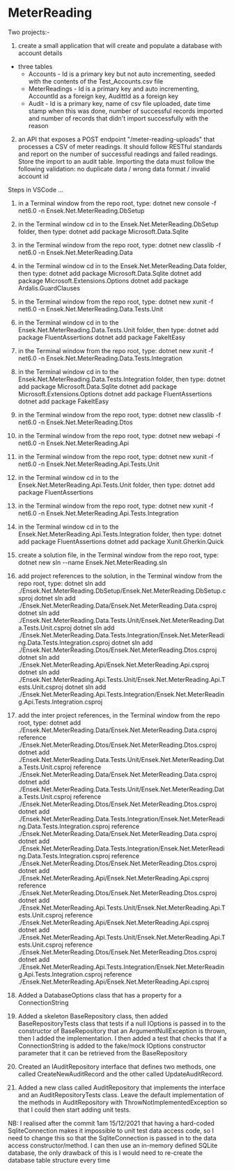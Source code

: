 # MeterReading

Two projects:-

1. create a small application that will create and populate a database with account details
 - three tables
   - Accounts - Id is a primary key but not auto incrementing, seeded with the contents of the Test_Accounts.csv file
   - MeterReadings - Id is a primary key and auto incrementing, AccountId as a foreign key, AudittId as a foreign key
   - Audit - Id is a primary key, name of csv file uploaded, date time stamp when this was done, number of successful records imported and number of records that didn't import successfully with the reason

2. an API that exposes a POST endpoint "/meter-reading-uploads" that processes a CSV of meter readings. It should follow RESTful standards and report on the number of successful readings and failed readings. Store the import to an audit table. Importing the data must follow the following validation: no duplicate data / wrong data format / invalid account id

Steps in VSCode ...
1. in a Terminal window from the repo root, type:
dotnet new console -f net6.0 -n Ensek.Net.MeterReading.DbSetup

2. in the Terminal window cd in to the Ensek.Net.MeterReading.DbSetup folder, then type:
dotnet add package Microsoft.Data.Sqlite

3. in the Terminal window from the repo root, type:
dotnet new classlib -f net6.0 -n Ensek.Net.MeterReading.Data

4. in the Terminal window cd in to the Ensek.Net.MeterReading.Data folder, then type:
dotnet add package Microsoft.Data.Sqlite
dotnet add package Microsoft.Extensions.Options
dotnet add package Ardalis.GuardClauses

5. in the Terminal window from the repo root, type:
dotnet new xunit -f net6.0 -n Ensek.Net.MeterReading.Data.Tests.Unit

6. in the Terminal window cd in to the Ensek.Net.MeterReading.Data.Tests.Unit folder, then type:
dotnet add package FluentAssertions
dotnet add package FakeItEasy

7. in the Terminal window from the repo root, type:
dotnet new xunit -f net6.0 -n Ensek.Net.MeterReading.Data.Tests.Integration

8. in the Terminal window cd in to the Ensek.Net.MeterReading.Data.Tests.Integration folder, then type:
dotnet add package Microsoft.Data.Sqlite
dotnet add package Microsoft.Extensions.Options
dotnet add package FluentAssertions
dotnet add package FakeItEasy

9. in the Terminal window from the repo root, type:
dotnet new classlib -f net6.0 -n Ensek.Net.MeterReading.Dtos

10. in the Terminal window from the repo root, type:
dotnet new webapi -f net6.0 -n Ensek.Net.MeterReading.Api

11. in the Terminal window from the repo root, type:
dotnet new xunit -f net6.0 -n Ensek.Net.MeterReading.Api.Tests.Unit

12. in the Terminal window cd in to the Ensek.Net.MeterReading.Api.Tests.Unit folder, then type:
dotnet add package FluentAssertions

13. in the Terminal window from the repo root, type:
dotnet new xunit -f net6.0 -n Ensek.Net.MeterReading.Api.Tests.Integration

14. in the Terminal window cd in to the Ensek.Net.MeterReading.Api.Tests.Integration folder, then type:
dotnet add package FluentAssertions
dotnet add package Xunit.Gherkin.Quick

15. create a solution file, in the Terminal window from the repo root, type:
dotnet new sln --name Ensek.Net.MeterReading.sln

16. add project references to the solution, in the Terminal window from the repo root, type:
dotnet sln add ./Ensek.Net.MeterReading.DbSetup/Ensek.Net.MeterReading.DbSetup.csproj
dotnet sln add ./Ensek.Net.MeterReading.Data/Ensek.Net.MeterReading.Data.csproj
dotnet sln add ./Ensek.Net.MeterReading.Data.Tests.Unit/Ensek.Net.MeterReading.Data.Tests.Unit.csproj
dotnet sln add ./Ensek.Net.MeterReading.Data.Tests.Integration/Ensek.Net.MeterReading.Data.Tests.Integration.csproj
dotnet sln add ./Ensek.Net.MeterReading.Dtos/Ensek.Net.MeterReading.Dtos.csproj
dotnet sln add ./Ensek.Net.MeterReading.Api/Ensek.Net.MeterReading.Api.csproj
dotnet sln add ./Ensek.Net.MeterReading.Api.Tests.Unit/Ensek.Net.MeterReading.Api.Tests.Unit.csproj
dotnet sln add ./Ensek.Net.MeterReading.Api.Tests.Integration/Ensek.Net.MeterReading.Api.Tests.Integration.csproj

17. add the inter project references, in the Terminal window from the repo root, type:
dotnet add ./Ensek.Net.MeterReading.Data/Ensek.Net.MeterReading.Data.csproj reference ./Ensek.Net.MeterReading.Dtos/Ensek.Net.MeterReading.Dtos.csproj
dotnet add ./Ensek.Net.MeterReading.Data.Tests.Unit/Ensek.Net.MeterReading.Data.Tests.Unit.csproj reference ./Ensek.Net.MeterReading.Data/Ensek.Net.MeterReading.Data.csproj
dotnet add ./Ensek.Net.MeterReading.Data.Tests.Unit/Ensek.Net.MeterReading.Data.Tests.Unit.csproj reference ./Ensek.Net.MeterReading.Dtos/Ensek.Net.MeterReading.Dtos.csproj
dotnet add ./Ensek.Net.MeterReading.Data.Tests.Integration/Ensek.Net.MeterReading.Data.Tests.Integration.csproj reference ./Ensek.Net.MeterReading.Data/Ensek.Net.MeterReading.Data.csproj
dotnet add ./Ensek.Net.MeterReading.Data.Tests.Integration/Ensek.Net.MeterReading.Data.Tests.Integration.csproj reference ./Ensek.Net.MeterReading.Dtos/Ensek.Net.MeterReading.Dtos.csproj
dotnet add ./Ensek.Net.MeterReading.Api/Ensek.Net.MeterReading.Api.csproj reference ./Ensek.Net.MeterReading.Dtos/Ensek.Net.MeterReading.Dtos.csproj
dotnet add ./Ensek.Net.MeterReading.Api.Tests.Unit/Ensek.Net.MeterReading.Api.Tests.Unit.csproj reference ./Ensek.Net.MeterReading.Api/Ensek.Net.MeterReading.Api.csproj
dotnet add ./Ensek.Net.MeterReading.Api.Tests.Unit/Ensek.Net.MeterReading.Api.Tests.Unit.csproj reference ./Ensek.Net.MeterReading.Dtos/Ensek.Net.MeterReading.Dtos.csproj
dotnet add ./Ensek.Net.MeterReading.Api.Tests.Integration/Ensek.Net.MeterReading.Api.Tests.Integration.csproj reference ./Ensek.Net.MeterReading.Api/Ensek.Net.MeterReading.Api.csproj


17. Added a DatabaseOptions class that has a property for a ConnectionString

18. Added a skeleton BaseRepository class, then added BaseRepositoryTests class that tests if a null IOptions is passed in to the constructor of BaseRepository that an ArgumentNullException is thrown, then I added the implementation. I then added a test that checks that if a ConnectionString is added to the fake/mock IOptions constructor parameter that it can be retrieved from the BaseRepository

19. Created an IAuditRepository interface that defines two methods, one called CreateNewAuditRecord and the other called UpdateAuditRecord.

20. Added a new class called AuditRepository that implements the interface and an AuditRepositoryTests class. Leave the default implementation of the methods in AuditRepository with ThrowNotImplementedException so that I could then start adding unit tests.

NB: I realised after the commit 1am 15/12/2021 that having a hard-coded SqliteConnection makes it impossible to unit test data access code, so I need to change this so that the SqliteConnection is passed in to the data access constructor/method. I can then use an in-memory defined SQLite database, the only drawback of this is I would need to re-create the database table structure every time



